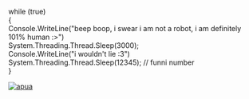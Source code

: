while (true) <br />
{ <br />
    Console.WriteLine("beep boop, i swear i am not a robot, i am definitely 101% human :>") <br />
    System.Threading.Thread.Sleep(3000); <br />
    Console.WriteLine("i wouldn't lie :3") <br />
    System.Threading.Thread.Sleep(12345); // funni number <br />
} <br />

[![apua](https://github.com/user-attachments/assets/44ea624e-f1b7-4371-84ec-179140277add)](https://open.spotify.com/track/5hleT1QkSMFzV4JBVTBkUa?si=f0494b650a094f0f)

